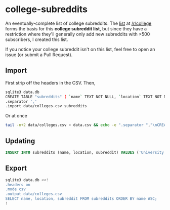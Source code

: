 # college-subreddits
An eventually-complete list of college subreddits. The [list](https://www.reddit.com/r/college/wiki/faq) at [/r/college](https://www.reddit.com/r/college/) forms the basis for this **college subreddit list**, but since they have a restriction where they'll generally only add new subreddits with >500 subscribers, I created this list. 

If you notice your college subreddit isn't on this list, feel free to open an issue (or submit a Pull Request).

## Import
First strip off the headers in the CSV. Then,

```bash
sqlite3 data.db
CREATE TABLE "subreddits" ( `name` TEXT NOT NULL, `location` TEXT NOT NULL, `subreddit` TEXT NOT NULL UNIQUE COLLATE NOCASE )
.separator ','
.import data/colleges.csv subreddits
```

Or at once

```bash
tail -n+2 data/colleges.csv > data.csv && echo -e ".separator ","\nCREATE TABLE subreddits (name TEXT NOT NULL, location TEXT NOT NULL, subreddit TEXT NOT NULL UNIQUE COLLATE NOCASE);\n.import data.csv subreddits" | sqlite3 data.db && rm data.csv
```

## Updating
```sql
INSERT INTO subreddits (name, location, subreddit) VALUES ('University of Waterloo', 'Waterloo, Ontario, Canada', 'uwaterloo');
```

## Export

```bash
sqlite3 data.db <<!
.headers on
.mode csv
.output data/colleges.csv
SELECT name, location, subreddit FROM subreddits ORDER BY name ASC;
!
```
